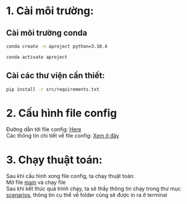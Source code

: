 # 1. Cài môi trường:
## Cài môi trường conda
```sh
conda create -n aproject python=3.10.4 
```
```sh
conda activate aproject
```

## Cài các thư viện cần thiết: 
```sh
pip install -r src/requirements.txt
```

# 2. Cấu hình file config
Đường dẫn tới file config: [Here](src/config/config.yaml)     
Các thông tin chi tiết về file config: [Xem ở đây](https://docs.google.com/document/d/1AH7FLp9vKLVGLRO_chTXs87RuDpbIY1-/edit?usp=share_link&ouid=100840157907827359792&rtpof=true&sd=true)

# 3. Chạy thuật toán:
Sau khi cấu hình xong file config, ta chạy thuật toán:    
Mở file [main](src/main.py) và chạy file    
Sau khi kết thúc quá trình chạy, ta sẽ thấy thông tin chạy trong thư mục [scenarios](scenarios), thông tin cụ thể về folder cũng sẽ được in ra ở terminal